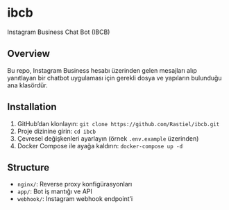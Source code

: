 # ibcb

Instagram Business Chat Bot (IBCB)

## Overview
Bu repo, Instagram Business hesabı üzerinden gelen mesajları alıp yanıtlayan bir chatbot uygulaması için gerekli dosya ve yapıların bulunduğu ana klasördür.

## Installation
1. GitHub’dan klonlayın: `git clone https://github.com/Rastiel/ibcb.git`
2. Proje dizinine girin: `cd ibcb`
3. Çevresel değişkenleri ayarlayın (örnek `.env.example` üzerinden)
4. Docker Compose ile ayağa kaldırın: `docker-compose up -d`

## Structure
* `nginx/`: Reverse proxy konfigürasyonları
* `app/`: Bot iş mantığı ve API
* `webhook/`: Instagram webhook endpoint’i
